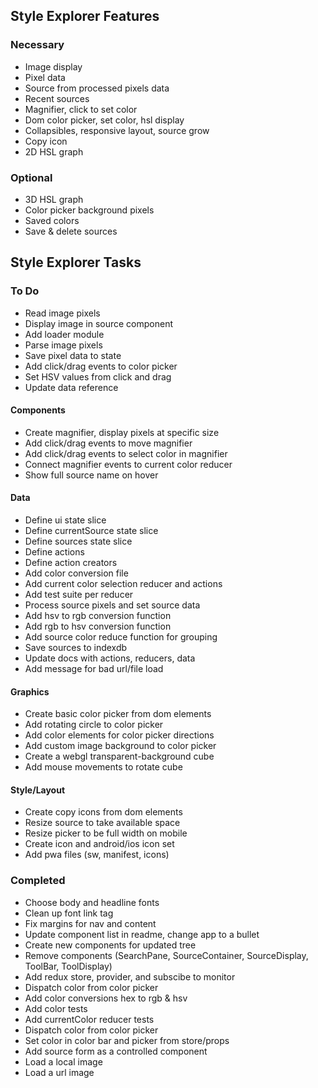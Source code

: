 ## Style Explorer Features
### Necessary
* Image display
* Pixel data
* Source from processed pixels data
* Recent sources
* Magnifier, click to set color
* Dom color picker, set color, hsl display
* Collapsibles, responsive layout, source grow
* Copy icon
* 2D HSL graph
### Optional
* 3D HSL graph
* Color picker background pixels
* Saved colors
* Save & delete sources

## Style Explorer Tasks
### To Do
* Read image pixels
* Display image in source component
* Add loader module
* Parse image pixels
* Save pixel data to state
* Add click/drag events to color picker
* Set HSV values from click and drag
* Update data reference

#### Components
* Create magnifier, display pixels at specific size
* Add click/drag events to move magnifier
* Add click/drag events to select color in magnifier
* Connect magnifier events to current color reducer
* Show full source name on hover
#### Data
* Define ui state slice
* Define currentSource state slice
* Define sources state slice
* Define actions
* Define action creators
* Add color conversion file
* Add current color selection reducer and actions
* Add test suite per reducer
* Process source pixels and set source data
* Add hsv to rgb conversion function
* Add rgb to hsv conversion function
* Add source color reduce function for grouping
* Save sources to indexdb
* Update docs with actions, reducers, data
* Add message for bad url/file load
#### Graphics
* Create basic color picker from dom elements
* Add rotating circle to color picker
* Add color elements for color picker directions
* Add custom image background to color picker
* Create a webgl transparent-background cube
* Add mouse movements to rotate cube
#### Style/Layout
* Create copy icons from dom elements
* Resize source to take available space
* Resize picker to be full width on mobile
* Create icon and android/ios icon set
* Add pwa files (sw, manifest, icons)

### Completed
* Choose body and headline fonts
* Clean up font link tag
* Fix margins for nav and content
* Update component list in readme, change app to a bullet
* Create new components for updated tree
* Remove components (SearchPane, SourceContainer, SourceDisplay, ToolBar, ToolDisplay)
* Add redux store, provider, and subscibe to monitor
* Dispatch color from color picker
* Add color conversions hex to rgb & hsv
* Add color tests
* Add currentColor reducer tests
* Dispatch color from color picker
* Set color in color bar and picker from store/props
* Add source form as a controlled component
* Load a local image
* Load a url image
